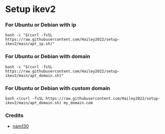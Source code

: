 # Setup ikev2

### For Ubuntu or Debian with ip
```shell
bash -c "$(curl -fsSL https://raw.githubusercontent.com/Hailey2022/setup-ikev2/main/apt_ip.sh)"
```

### For Ubuntu or Debian with domain
```shell
bash -c "$(curl -fsSL https://raw.githubusercontent.com/Hailey2022/setup-ikev2/main/apt_domain.sh)"
```

### For Ubuntu or Debian with custom domain
```shell
bash <(curl -fsSL https://raw.githubusercontent.com/Hailey2022/setup-ikev2/main/apt_domain.sh) my_domain.com
```

### Credits
- [nam130](https://github.com/nam130)
